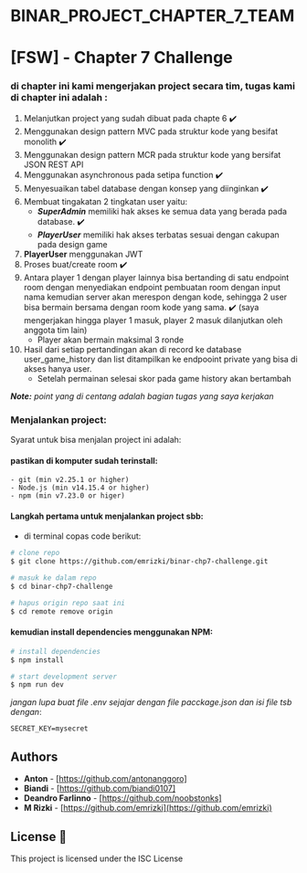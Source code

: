 # BINAR_PROJECT_CHAPTER_7_TEAM
# [FSW] - Chapter 7 Challenge 

### di chapter ini kami mengerjakan project secara tim, tugas kami di chapter ini adalah :

1. Melanjutkan project yang sudah dibuat pada chapte 6 :heavy_check_mark:
2. Menggunakan design pattern MVC pada struktur kode yang besifat monolith :heavy_check_mark:
3. Menggunakan design pattern MCR pada struktur kode yang bersifat JSON REST API 
4. Menggunakan asynchronous pada setipa function :heavy_check_mark:
5. Menyesuaikan tabel database dengan konsep yang diinginkan :heavy_check_mark:
6. Membuat tingakatan 2 tingkatan user yaitu:
    - ***SuperAdmin*** memiliki hak akses ke semua data yang berada pada database. :heavy_check_mark:
    - ***PlayerUser*** memiliki hak akses terbatas sesuai dengan cakupan pada design game 
7. **PlayerUser** menggunakan JWT 
8. Proses buat/create room  :heavy_check_mark:
9. Antara player 1 dengan player lainnya bisa bertanding di satu endpoint room dengan menyediakan endpoint pembuatan room dengan input nama kemudian server akan merespon dengan kode, sehingga 2 user bisa bermain bersama dengan room kode yang sama. :heavy_check_mark: (saya mengerjakan hingga player 1 masuk, player 2 masuk dilanjutkan oleh anggota tim lain)
    - Player akan bermain maksimal 3 ronde 
10. Hasil dari setiap pertandingan akan di record ke database user_game_history dan list ditampilkan ke endpooint private yang bisa di akses hanya user.
    - Setelah permainan selesai skor pada game history akan bertambah

***Note:*** *point yang di centang adalah bagian tugas yang saya kerjakan* 

### Menjalankan project:

Syarat untuk bisa menjalan project ini adalah:

#### pastikan di komputer sudah terinstall:
    - git (min v2.25.1 or higher)
    - Node.js (min v14.15.4 or higher)
    - npm (min v7.23.0 or higer)

#### Langkah pertama untuk menjalankan project sbb:

- di terminal copas code berikut:

```bash
# clone repo
$ git clone https://github.com/emrizki/binar-chp7-challenge.git

# masuk ke dalam repo
$ cd binar-chp7-challenge

# hapus origin repo saat ini
$ cd remote remove origin

```
#### kemudian install dependencies menggunakan NPM:

```bash
# install dependencies
$ npm install

# start development server
$ npm run dev
```

*jangan lupa buat file .env sejajar dengan file pacckage.json dan isi file tsb dengan*:
```
SECRET_KEY=mysecret
```

## Authors

- **Anton** - [https://github.com/antonanggoro]
- **Biandi** - [https://github.com/biandi0107]
- **Deandro Farlinno** - [https://github.com/noobstonks]
- **M Rizki** -  [https://github.com/emrizki](https://github.com/emrizki)

## License 📄

This project is licensed under the ISC License 
